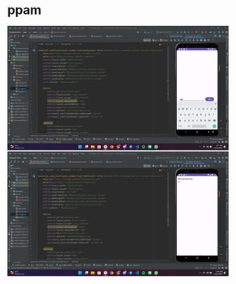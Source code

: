 # ppam
![1](https://github.com/spicynoon/ppam/blob/main/ppam-t3(1).jpg)
![2](https://github.com/spicynoon/ppam/blob/main/ppam-t3(2).jpg)

